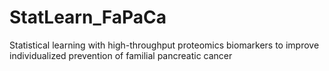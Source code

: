 # StatLearn_FaPaCa
Statistical learning with high-throughput proteomics biomarkers to improve individualized prevention of familial pancreatic cancer
